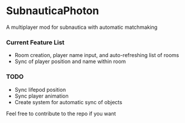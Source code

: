 # SubnauticaPhoton
A multiplayer mod for subnautica with automatic matchmaking

### Current Feature List
- Room creation, player name input, and auto-refreshing list of rooms
- Sync of player position and name within room

### TODO
- Sync lifepod position
- Sync player animation
- Create system for automatic sync of objects

Feel free to contribute to the repo if you want
